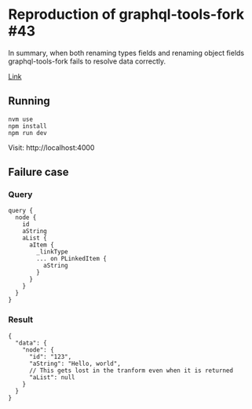 # Reproduction of graphql-tools-fork #43

In summary, when both renaming types fields and renaming object fields graphql-tools-fork fails to resolve data correctly.

[Link](https://github.com/yaacovCR/graphql-tools-fork/issues/43)

## Running

```
nvm use
npm install
npm run dev
```

Visit: http://localhost:4000

## Failure case

### Query

```
query {
  node {
    id
    aString
    aList {
      aItem {
        _linkType
        ... on PLinkedItem {
          aString
        }
      }
    }
  }
}
```

### Result

```
{
  "data": {
    "node": {
      "id": "123",
      "aString": "Hello, world",
      // This gets lost in the tranform even when it is returned
      "aList": null
    }
  }
}
```
